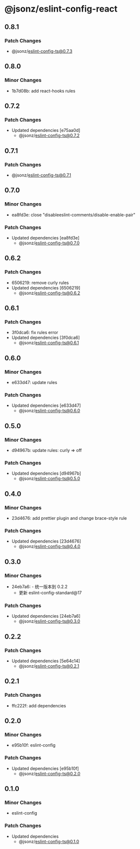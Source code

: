 # @jsonz/eslint-config-react

## 0.8.1

### Patch Changes

- @jsonz/eslint-config-ts@0.7.3

## 0.8.0

### Minor Changes

- 1b7d08b: add react-hooks rules

## 0.7.2

### Patch Changes

- Updated dependencies [e75aa0d]
  - @jsonz/eslint-config-ts@0.7.2

## 0.7.1

### Patch Changes

- @jsonz/eslint-config-ts@0.7.1

## 0.7.0

### Minor Changes

- ea8fd3e: close "disableeslint-comments/disable-enable-pair"

### Patch Changes

- Updated dependencies [ea8fd3e]
  - @jsonz/eslint-config-ts@0.7.0

## 0.6.2

### Patch Changes

- 6506219: remove curly rules
- Updated dependencies [6506219]
  - @jsonz/eslint-config-ts@0.6.2

## 0.6.1

### Patch Changes

- 3f0dca6: fix rules error
- Updated dependencies [3f0dca6]
  - @jsonz/eslint-config-ts@0.6.1

## 0.6.0

### Minor Changes

- e633d47: update rules

### Patch Changes

- Updated dependencies [e633d47]
  - @jsonz/eslint-config-ts@0.6.0

## 0.5.0

### Minor Changes

- d94967b: update rules: curly => off

### Patch Changes

- Updated dependencies [d94967b]
  - @jsonz/eslint-config-ts@0.5.0

## 0.4.0

### Minor Changes

- 23d4676: add prettier plugin and change brace-style rule

### Patch Changes

- Updated dependencies [23d4676]
  - @jsonz/eslint-config-ts@0.4.0

## 0.3.0

### Minor Changes

- 24eb7a6: - 统一版本到 0.2.2
  - 更新 eslint-config-standard@17

### Patch Changes

- Updated dependencies [24eb7a6]
  - @jsonz/eslint-config-ts@0.3.0

## 0.2.2

### Patch Changes

- Updated dependencies [5e64c14]
  - @jsonz/eslint-config-ts@0.2.1

## 0.2.1

### Patch Changes

- ffc222f: add dependencies

## 0.2.0

### Minor Changes

- e95b10f: eslint-config

### Patch Changes

- Updated dependencies [e95b10f]
  - @jsonz/eslint-config-ts@0.2.0

## 0.1.0

### Minor Changes

- eslint-config

### Patch Changes

- Updated dependencies
  - @jsonz/eslint-config-ts@0.1.0
